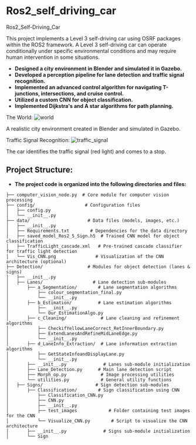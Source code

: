 # Ros2_self_driving_car


Ros2_Self-Driving_Car

This project implements a Level 3 self-driving car using OSRF packages within the ROS2 framework. A Level 3 self-driving car can operate conditionally under specific environmental conditions and may require human intervention in some situations.

* **Designed a city environment in Blender and simulated it in Gazebo.**  
* **Developed a perception pipeline for lane detection and traffic signal recognition.** 
* **Implemented an advanced control algorithm for navigating T-junctions, intersections, and cruise control.** 
* **Utilized a custom CNN for object classification.** 
* **Implemented Dijkstra's and A star algorithms for path planning.**



The World:
![world](https://github.com/hrishikesh829370/Ros2_self_driving_car/assets/131910887/af6f7590-821c-4449-9545-6287c3107b12)


A realistic city environment created in Blender and simulated in Gazebo.

Traffic Signal Recognition:
![traffic_signal](https://github.com/hrishikesh829370/Ros2_self_driving_car/assets/131910887/fb6eeadc-ab3d-422c-94b8-7b6844594673)

The car identifies the traffic signal (red light) and comes to a stop.

## Project Structure:

* **The project code is organized into the following directories and files:**
```
├── computer_vision_node.py  # Core module for computer vision processing
├── config/                   # Configuration files
│   ├── config.py
│   └── __init__.py
├── data/                      # Data files (models, images, etc.)
│   ├── __init__.py
│   ├── Requirements.txt        # Dependencies for the data directory
│   ├── saved_model_Ros2_5_Sign.h5  # Trained CNN model for object classification
│   ├── TrafficLight_cascade.xml   # Pre-trained cascade classifier for traffic light detection
│   └── Vis_CNN.png               # Visualization of the CNN architecture (optional)
├── Detection/                 # Modules for object detection (lanes & signs)
│   ├── __init__.py
│   ├── Lanes/                   # Lane detection sub-modules
│       ├── a_Segmentation/        # Lane segmentation algorithms
│           ├── colour_segmentation_final.py
│           └── __init__.py
│       ├── b_Estimation/          # Lane estimation algorithms
│           ├── __init__.py
│           └── Our_EstimationAlgo.py
│       ├── c_Cleaning/             # Lane cleaning and refinement algorithms
│           ├── CheckifYellowLaneCorrect_RetInnerBoundary.py
│           ├── ExtendLanesAndRefineMidLaneEdge.py
│           └── __init__.py
│       ├── d_LaneInfo_Extraction/  # Lane information extraction algorithms
│           ├── GetStateInfoandDisplayLane.py
│           └── __init__.py
│       ├── __init__.py              # Lanes sub-module initialization
│       ├── Lane_Detection.py      # Main lane detection script
│       ├── Morph_op.py             # Image processing utilities
│       └── utilities.py            # General utility functions
│   ├── Signs/                    # Sign detection sub-modules
│       ├── Classification/        # Sign classification using CNN
│           ├── Classification_CNN.py
│           ├── CNN.py
│           ├── __init__.py
│           ├── test_images            # Folder containing test images for the CNN
│           └── Visualize_CNN.py        # Script to visualize the CNN architecture
│       ├── __init__.py              # Signs sub-module initialization
│       └── Sign

```
